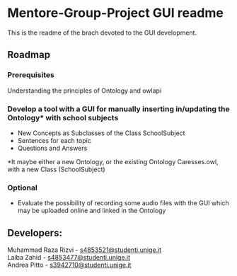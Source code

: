 # Mentore-Group-Project GUI readme

This is the readme of the brach devoted to the GUI development.

## Roadmap

### Prerequisites
Understanding the principles of Ontology and owlapi

### Develop a tool with a GUI for manually inserting in/updating the Ontology* with school subjects
- New Concepts as Subclasses of the Class SchoolSubject
- Sentences for each topic
- Questions and Answers

*It maybe either a new Ontology, or the existing Ontology Caresses.owl, with a new Class (SchoolSubject)

### Optional
- Evaluate the possibility of recording some audio files with the GUI which may be uploaded online and linked in the Ontology

## Developers:
Muhammad Raza Rizvi - s4853521@studenti.unige.it <br/>
Laiba Zahid - s4853477@studenti.unige.it <br/>
Andrea Pitto - s3942710@studenti.unige.it

